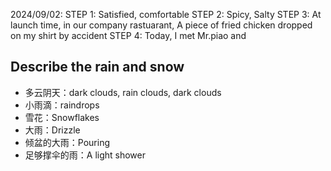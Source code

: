 2024/09/02:
STEP 1: Satisfied, comfortable
STEP 2: Spicy, Salty
STEP 3: At launch time, in our company rastuarant, A piece of fried chicken dropped on my shirt by accident
STEP 4: Today, I met Mr.piao and 

## Describe the rain and snow

- 多云阴天：dark clouds, rain clouds, dark clouds
- 小雨滴：raindrops
- 雪花：Snowflakes
- 大雨：Drizzle
- 倾盆的大雨：Pouring
- 足够撑伞的雨：A light shower